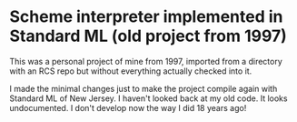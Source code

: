 # Scheme interpreter implemented in Standard ML (old project from 1997)

This was a personal project of mine from 1997, imported from a directory
with an RCS repo but without everything actually checked into it.

I made the minimal changes just to make the project compile again with
Standard ML of New Jersey. I haven't looked back at my old code. It looks
undocumented. I don't develop now the way I did 18 years ago!
